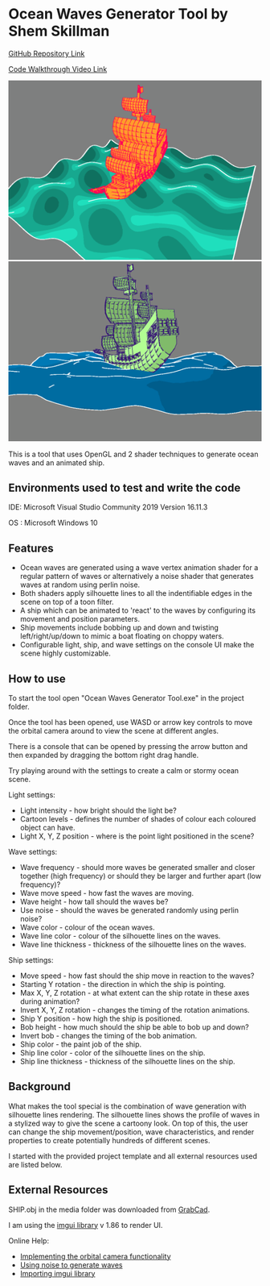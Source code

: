 # Ocean Waves Generator Tool by Shem Skillman

[GitHub Repository Link](https://github.com/ShemSkillman/COMP3015-Optimized-Developer-Tool)

[Code Walkthrough Video Link]()

![](regular_wave.gif)
![](noise_wave.gif)

This is a tool that uses OpenGL and 2 shader techniques to generate ocean waves and an animated ship. 

## Environments used to test and write the code

IDE: Microsoft Visual Studio Community 2019 Version 16.11.3

OS : Microsoft Windows 10

## Features

 * Ocean waves are generated using a wave vertex animation shader for a regular pattern of waves or alternatively a noise shader that generates waves at random using perlin noise.
* Both shaders apply silhouette lines to all the indentifiable edges in the scene on top of a toon filter.
 * A ship which can be animated to 'react' to the waves by configuring its movement and position parameters. 
 * Ship movements include bobbing up and down and twisting left/right/up/down to mimic a boat floating on choppy waters.
 * Configurable light, ship, and wave settings on the console UI make the scene highly customizable.

## How to use

To start the tool open "Ocean Waves Generator Tool.exe" in the project folder.

Once the tool has been opened, use WASD or arrow key controls to move the orbital camera around to view the scene at different angles.

There is a console that can be opened by pressing the arrow button and then expanded by dragging the bottom right drag handle. 

Try playing around with the settings to create a calm or stormy ocean scene.

Light settings:

 * Light intensity - how bright should the light be?
 * Cartoon levels - defines the number of shades of colour each coloured object can have.
 * Light X, Y, Z position - where is the point light positioned in the scene?

 Wave settings:

 * Wave frequency - should more waves be generated smaller and closer together (high frequency) or should they be larger and further apart (low frequency)?
 * Wave move speed - how fast the waves are moving.
 * Wave height - how tall should the waves be?
 * Use noise - should the waves be generated randomly using perlin noise?
 * Wave color - colour of the ocean waves.
 * Wave line color - colour of the silhouette lines on the waves.
 * Wave line thickness - thickness of the silhouette lines on the waves.

 Ship settings:

  * Move speed - how fast should the ship move in reaction to the waves?
  * Starting Y rotation - the direction in which the ship is pointing.
  * Max X, Y, Z rotation - at what extent can the ship rotate in these axes during animation?
  * Invert X, Y, Z rotation - changes the timing of the rotation animations.
  * Ship Y position - how high the ship is positioned.
  * Bob height - how much should the ship be able to bob up and down?
  * Invert bob - changes the timing of the bob animation.
  * Ship color - the paint job of the ship.
  * Ship line color - color of the silhouette lines on the ship.
  * Ship line thickness - thickness of the silhouette lines on the ship.

## Background

What makes the tool special is the combination of wave generation with silhouette lines rendering. The silhouette lines shows the profile of waves in a stylized way to give the scene a cartoony look. On top of this, the user can change the ship movement/position, wave characteristics, and render properties to create potentially hundreds of different scenes.

I started with the provided project template and all external resources used are listed below.

## External Resources

SHIP.obj in the media folder was downloaded from [GrabCad](https://grabcad.com/library/low-poly-ship-1).

I am using the [imgui library](https://github.com/ocornut/imgui) v 1.86 to render UI.

Online Help:
 - [Implementing the orbital camera functionality](https://learnopengl.com/Getting-started/Camera)
 - [Using noise to generate waves](https://stackoverflow.com/questions/30397320/opengl-water-waves-with-noise)
 - [Importing imgui library](https://www.youtube.com/watch?v=S6ueaaN-Z2w)